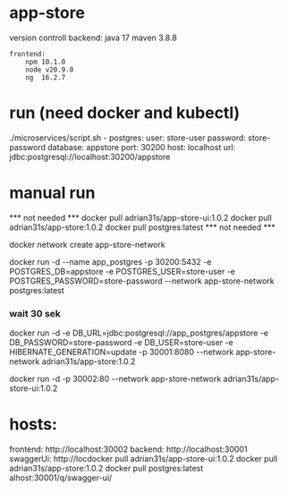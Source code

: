 # app-store
version controll
	backend: 
		java 17
		maven 3.8.8
	
	frontend:
		npm 10.1.0
		node v20.9.0
		ng  16.2.7


# run (need docker and kubectl) 
./microservices/script.sh 
	- postgres:
		user: store-user
		password: store-password
		database: appstore
		port: 30200
		host: localhost
		url: jdbc:postgresql://localhost:30200/appstore


# manual run
*** not needed ***
docker pull adrian31s/app-store-ui:1.0.2
docker pull adrian31s/app-store:1.0.2
docker pull postgres:latest
*** not needed ***


docker network create app-store-network

docker run -d --name app_postgres -p 30200:5432 -e POSTGRES_DB=appstore -e POSTGRES_USER=store-user -e POSTGRES_PASSWORD=store-password --network app-store-network postgres:latest

### wait 30 sek 

docker run -d -e DB_URL=jdbc:postgresql://app_postgres/appstore -e DB_PASSWORD=store-password -e DB_USER=store-user -e HIBERNATE_GENERATION=update -p 30001:8080 --network app-store-network adrian31s/app-store:1.0.2

docker run -d -p 30002:80 --network app-store-network adrian31s/app-store-ui:1.0.2





# hosts:
frontend: http://localhost:30002
backend: http://localhost:30001
swaggerUi: http://locdocker pull adrian31s/app-store-ui:1.0.2
docker pull adrian31s/app-store:1.0.2
docker pull postgres:latest
alhost:30001/q/swagger-ui/

